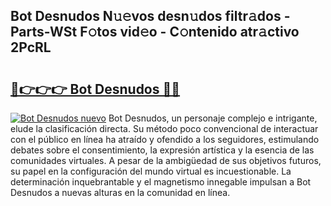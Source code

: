 ## Bot Desnudos N𝚞𝚎vos desn𝚞dos filtr𝚊dos - Parts-WSt F𝚘tos vid𝚎o - C𝚘ntenido atr𝚊ctivo 2PcRL

# <h2><a href="http://mba3kb.tromn.icu/?c=Bot+Desnudos">🔗👉👉👉 Bot Desnudos 🔗🔗</a></h2>

[![Bot Desnudos nuevo](https://i.imgur.com/pEAQMta.gif)](http://mba3kb.tromn.icu/?c=Bot+Desnudos)
Bot Desnudos, un personaje complejo e intrigante, elude la clasificación directa. Su método poco convencional de interactuar con el público en línea ha atraído y ofendido a los seguidores, estimulando debates sobre el consentimiento, la expresión artística y la esencia de las comunidades virtuales. A pesar de la ambigüedad de sus objetivos futuros, su papel en la configuración del mundo virtual es incuestionable. La determinación inquebrantable y el magnetismo innegable impulsan a Bot Desnudos a nuevas alturas en la comunidad en línea.
